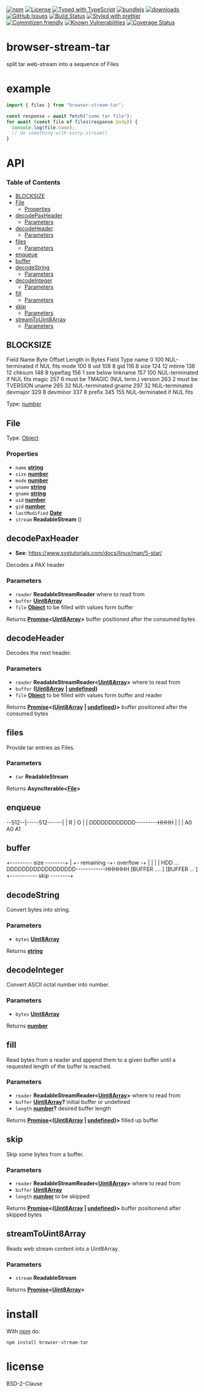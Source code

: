 [![npm](https://img.shields.io/npm/v/browser-stream-tar.svg)](https://www.npmjs.com/package/browser-stream-tar)
[![License](https://img.shields.io/badge/License-BSD%203--Clause-blue.svg)](https://opensource.org/licenses/BSD-3-Clause)
[![Typed with TypeScript](https://flat.badgen.net/badge/icon/Typed?icon=typescript\&label\&labelColor=blue\&color=555555)](https://typescriptlang.org)
[![bundlejs](https://deno.bundlejs.com/?q=browser-stream-tar\&badge=detailed)](https://bundlejs.com/?q=browser-stream-tar)
[![downloads](http://img.shields.io/npm/dm/browser-stream-tar.svg?style=flat-square)](https://npmjs.org/package/browser-stream-tar)
[![GitHub Issues](https://img.shields.io/github/issues/k0nsti/browser-stream-tar.svg?style=flat-square)](https://github.com/k0nsti/browser-stream-tar/issues)
[![Build Status](https://img.shields.io/endpoint.svg?url=https%3A%2F%2Factions-badge.atrox.dev%2Fk0nsti%2Fbrowser-stream-tar%2Fbadge\&style=flat)](https://actions-badge.atrox.dev/k0nsti/browser-stream-tar/goto)
[![Styled with prettier](https://img.shields.io/badge/styled_with-prettier-ff69b4.svg)](https://github.com/prettier/prettier)
[![Commitizen friendly](https://img.shields.io/badge/commitizen-friendly-brightgreen.svg)](http://commitizen.github.io/cz-cli/)
[![Known Vulnerabilities](https://snyk.io/test/github/k0nsti/browser-stream-tar/badge.svg)](https://snyk.io/test/github/k0nsti/browser-stream-tar)
[![Coverage Status](https://coveralls.io/repos/k0nsti/browser-stream-tar/badge.svg)](https://coveralls.io/github/k0nsti/browser-stream-tar)

# browser-stream-tar

split tar web-stream into a sequence of Files

# example

```js
import { files } from "browser-stream-tar";

const response = await fetch("some tar file");
for await (const file of files(response.body)) {
  console.log(file.name);
  // do something with entry.stream()
}
```

# API

<!-- Generated by documentation.js. Update this documentation by updating the source code. -->

### Table of Contents

*   [BLOCKSIZE](#blocksize)
*   [File](#file)
    *   [Properties](#properties)
*   [decodePaxHeader](#decodepaxheader)
    *   [Parameters](#parameters)
*   [decodeHeader](#decodeheader)
    *   [Parameters](#parameters-1)
*   [files](#files)
    *   [Parameters](#parameters-2)
*   [enqueue](#enqueue)
*   [buffer](#buffer)
*   [decodeString](#decodestring)
    *   [Parameters](#parameters-3)
*   [decodeInteger](#decodeinteger)
    *   [Parameters](#parameters-4)
*   [fill](#fill)
    *   [Parameters](#parameters-5)
*   [skip](#skip)
    *   [Parameters](#parameters-6)
*   [streamToUint8Array](#streamtouint8array)
    *   [Parameters](#parameters-7)

## BLOCKSIZE

Field Name   Byte Offset     Length in Bytes Field Type
name         0               100             NUL-terminated if NUL fits
mode         100             8
uid          108             8
gid          116             8
size         124             12
mtime        136             12
chksum       148             8
typeflag     156             1               see below
linkname     157             100             NUL-terminated if NUL fits
magic        257             6               must be TMAGIC (NUL term.)
version      263             2               must be TVERSION
uname        265             32              NUL-terminated
gname        297             32              NUL-terminated
devmajor     329             8
devminor     337             8
prefix       345             155             NUL-terminated if NUL fits

Type: [number](https://developer.mozilla.org/docs/Web/JavaScript/Reference/Global_Objects/Number)

## File

Type: [Object](https://developer.mozilla.org/docs/Web/JavaScript/Reference/Global_Objects/Object)

### Properties

*   `name` **[string](https://developer.mozilla.org/docs/Web/JavaScript/Reference/Global_Objects/String)**&#x20;
*   `size` **[number](https://developer.mozilla.org/docs/Web/JavaScript/Reference/Global_Objects/Number)**&#x20;
*   `mode` **[number](https://developer.mozilla.org/docs/Web/JavaScript/Reference/Global_Objects/Number)**&#x20;
*   `uname` **[string](https://developer.mozilla.org/docs/Web/JavaScript/Reference/Global_Objects/String)**&#x20;
*   `gname` **[string](https://developer.mozilla.org/docs/Web/JavaScript/Reference/Global_Objects/String)**&#x20;
*   `uid` **[number](https://developer.mozilla.org/docs/Web/JavaScript/Reference/Global_Objects/Number)**&#x20;
*   `gid` **[number](https://developer.mozilla.org/docs/Web/JavaScript/Reference/Global_Objects/Number)**&#x20;
*   `lastModified` **[Date](https://developer.mozilla.org/docs/Web/JavaScript/Reference/Global_Objects/Date)**&#x20;
*   `stream` **ReadableStream** ()

## decodePaxHeader

*   **See**: <https://www.systutorials.com/docs/linux/man/5-star/>

Decodes a PAX header

### Parameters

*   `reader` **ReadableStreamReader** where to read from
*   `buffer` **[Uint8Array](https://developer.mozilla.org/docs/Web/JavaScript/Reference/Global_Objects/Uint8Array)**&#x20;
*   `file` **[Object](https://developer.mozilla.org/docs/Web/JavaScript/Reference/Global_Objects/Object)** to be filled with values form buffer

Returns **[Promise](https://developer.mozilla.org/docs/Web/JavaScript/Reference/Global_Objects/Promise)<[Uint8Array](https://developer.mozilla.org/docs/Web/JavaScript/Reference/Global_Objects/Uint8Array)>** buffer positioned after the consumed bytes

## decodeHeader

Decodes the next header.

### Parameters

*   `reader` **ReadableStreamReader<[Uint8Array](https://developer.mozilla.org/docs/Web/JavaScript/Reference/Global_Objects/Uint8Array)>** where to read from
*   `buffer` **([Uint8Array](https://developer.mozilla.org/docs/Web/JavaScript/Reference/Global_Objects/Uint8Array) | [undefined](https://developer.mozilla.org/docs/Web/JavaScript/Reference/Global_Objects/undefined))**&#x20;
*   `file` **[Object](https://developer.mozilla.org/docs/Web/JavaScript/Reference/Global_Objects/Object)** to be filled with values form buffer and reader

Returns **[Promise](https://developer.mozilla.org/docs/Web/JavaScript/Reference/Global_Objects/Promise)<([Uint8Array](https://developer.mozilla.org/docs/Web/JavaScript/Reference/Global_Objects/Uint8Array) | [undefined](https://developer.mozilla.org/docs/Web/JavaScript/Reference/Global_Objects/undefined))>** buffer positioned after the consumed bytes

## files

Provide tar entries as Files.

### Parameters

*   `tar` **ReadableStream**&#x20;

Returns **AsyncIterable<[File](#file)>**&#x20;

## enqueue

\--512--|-----512------|
|  R |     O   |
|
DDDDDDDDDDDD---------HHHH
|    |         |
A0   A0        A1

## buffer

+--------- size --------+
|         +- remaining -+- overflow -+
|         |             |            |
HDD ... DDDDDDDDDDDDDDDDDD------------HHHHHH
\[BUFFER .... ]             \[BUFFER ... ]
+-----------  skip --------+

## decodeString

Convert bytes into string.

### Parameters

*   `bytes` **[Uint8Array](https://developer.mozilla.org/docs/Web/JavaScript/Reference/Global_Objects/Uint8Array)**&#x20;

Returns **[string](https://developer.mozilla.org/docs/Web/JavaScript/Reference/Global_Objects/String)**&#x20;

## decodeInteger

Convert ASCII octal number into number.

### Parameters

*   `bytes` **[Uint8Array](https://developer.mozilla.org/docs/Web/JavaScript/Reference/Global_Objects/Uint8Array)**&#x20;

Returns **[number](https://developer.mozilla.org/docs/Web/JavaScript/Reference/Global_Objects/Number)**&#x20;

## fill

Read bytes from a reader and append them to a given buffer until a requested length of the buffer is reached.

### Parameters

*   `reader` **ReadableStreamReader<[Uint8Array](https://developer.mozilla.org/docs/Web/JavaScript/Reference/Global_Objects/Uint8Array)>** where to read from
*   `buffer` **[Uint8Array](https://developer.mozilla.org/docs/Web/JavaScript/Reference/Global_Objects/Uint8Array)?** initial buffer or undefined
*   `length` **[number](https://developer.mozilla.org/docs/Web/JavaScript/Reference/Global_Objects/Number)?** desired buffer length

Returns **[Promise](https://developer.mozilla.org/docs/Web/JavaScript/Reference/Global_Objects/Promise)<([Uint8Array](https://developer.mozilla.org/docs/Web/JavaScript/Reference/Global_Objects/Uint8Array) | [undefined](https://developer.mozilla.org/docs/Web/JavaScript/Reference/Global_Objects/undefined))>** filled up buffer

## skip

Skip some bytes from a buffer.

### Parameters

*   `reader` **ReadableStreamReader<[Uint8Array](https://developer.mozilla.org/docs/Web/JavaScript/Reference/Global_Objects/Uint8Array)>** where to read from
*   `buffer` **[Uint8Array](https://developer.mozilla.org/docs/Web/JavaScript/Reference/Global_Objects/Uint8Array)**&#x20;
*   `length` **[number](https://developer.mozilla.org/docs/Web/JavaScript/Reference/Global_Objects/Number)** to be skipped

Returns **[Promise](https://developer.mozilla.org/docs/Web/JavaScript/Reference/Global_Objects/Promise)<([Uint8Array](https://developer.mozilla.org/docs/Web/JavaScript/Reference/Global_Objects/Uint8Array) | [undefined](https://developer.mozilla.org/docs/Web/JavaScript/Reference/Global_Objects/undefined))>** buffer positionend after skipped bytes

## streamToUint8Array

Reads web stream content into a Uint8Array.

### Parameters

*   `stream` **ReadableStream**&#x20;

Returns **[Promise](https://developer.mozilla.org/docs/Web/JavaScript/Reference/Global_Objects/Promise)<[Uint8Array](https://developer.mozilla.org/docs/Web/JavaScript/Reference/Global_Objects/Uint8Array)>**&#x20;

# install

With [npm](http://npmjs.org) do:

```shell
npm install browser-stream-tar
```

# license

BSD-2-Clause

